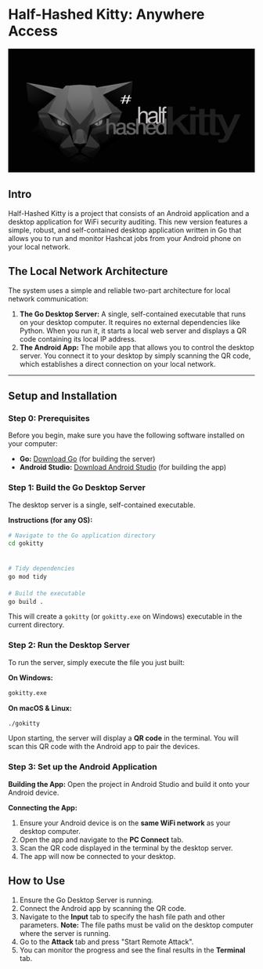 # Half-Hashed Kitty: Anywhere Access

![Alt text](app/src/main/res/drawable/half_hashed_kitty_banner.png?raw=true "Half-Hashed Kitty")

## Intro

Half-Hashed Kitty is a project that consists of an Android application and a desktop application for WiFi security auditing. This new version features a simple, robust, and self-contained desktop application written in Go that allows you to run and monitor Hashcat jobs from your Android phone on your local network.

## The Local Network Architecture

The system uses a simple and reliable two-part architecture for local network communication:

1.  **The Go Desktop Server:** A single, self-contained executable that runs on your desktop computer. It requires no external dependencies like Python. When you run it, it starts a local web server and displays a QR code containing its local IP address.
2.  **The Android App:** The mobile app that allows you to control the desktop server. You connect it to your desktop by simply scanning the QR code, which establishes a direct connection on your local network.

---

## Setup and Installation

### Step 0: Prerequisites

Before you begin, make sure you have the following software installed on your computer:

-   **Go:** [Download Go](https://go.dev/dl/) (for building the server)
-   **Android Studio:** [Download Android Studio](https://developer.android.com/studio) (for building the app)

### Step 1: Build the Go Desktop Server

The desktop server is a single, self-contained executable.

**Instructions (for any OS):**
```bash
# Navigate to the Go application directory
cd gokitty


# Tidy dependencies
go mod tidy

# Build the executable
go build .
```
This will create a `gokitty` (or `gokitty.exe` on Windows) executable in the current directory.

### Step 2: Run the Desktop Server

To run the server, simply execute the file you just built:

**On Windows:**
```cmd
gokitty.exe
```

**On macOS & Linux:**
```bash
./gokitty
```

Upon starting, the server will display a **QR code** in the terminal. You will scan this QR code with the Android app to pair the devices.

### Step 3: Set up the Android Application

**Building the App:**
Open the project in Android Studio and build it onto your Android device.

**Connecting the App:**
1.  Ensure your Android device is on the **same WiFi network** as your desktop computer.
2.  Open the app and navigate to the **PC Connect** tab.
3.  Scan the QR code displayed in the terminal by the desktop server.
4.  The app will now be connected to your desktop.

## How to Use

1.  Ensure the Go Desktop Server is running.
2.  Connect the Android app by scanning the QR code.
3.  Navigate to the **Input** tab to specify the hash file path and other parameters. **Note:** The file paths must be valid on the desktop computer where the server is running.
4.  Go to the **Attack** tab and press "Start Remote Attack".
5.  You can monitor the progress and see the final results in the **Terminal** tab.

